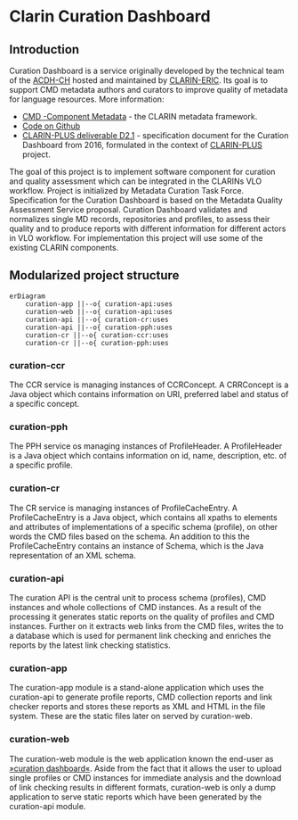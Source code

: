 # Clarin Curation Dashboard
## Introduction
Curation Dashboard is a service originally developed by the technical team of the [ACDH-CH](https://www.oeaw.ac.at/acdh) hosted and maintained by
[CLARIN-ERIC](https://www.clarin.eu/). Its goal is to support CMD metadata authors and curators to improve quality of metadata for language resources. More information:

* [CMD -Component Metadata](https://www.clarin.eu/content/component-metadata) - the CLARIN metadata framework.
* [Code on Github](https://github.com/clarin-eric/curation-dashboard)
* [CLARIN-PLUS deliverable D2.1](https://office.clarin.eu/v/CE-2016-0742-CLARINPLUS-D2_1.pdf) - specification document for the Curation Dashboard from 2016, formulated in the context of [CLARIN-PLUS](https://www.clarin.eu/content/factsheet-clarin-plus) project.

The goal of this project is to implement software component for curation and quality assessment which can be integrated in the CLARINs VLO workflow. Project is initialized by Metadata Curation Task Force. Specification for the Curation Dashboard is based on the Metadata Quality Assessment Service proposal. Curation Dashboard validates and normalizes single MD records, repositories and profiles, to assess their quality and to produce reports with different information for different actors in VLO workflow. For implementation this project will use some of the existing CLARIN components. 

## Modularized project structure
```mermaid
erDiagram
    curation-app ||--o{ curation-api:uses
    curation-web ||--o{ curation-api:uses
    curation-api ||--o{ curation-cr:uses
    curation-api ||--o{ curation-pph:uses
    curation-cr ||--o{ curation-ccr:uses
    curation-cr ||--o{ curation-pph:uses
```

### curation-ccr
The CCR service is managing instances of CCRConcept. A CRRConcept is a Java object which contains information on URI,
preferred label and status of a specific concept.

### curation-pph
The PPH service os managing instances of ProfileHeader. A ProfileHeader is a Java object which contains information
on id, name, description, etc. of a specific profile.

### curation-cr
The CR service is managing instances of ProfileCacheEntry. A ProfileCacheEntry is a Java object, which contains all
xpaths to elements and attributes of implementations of a specific schema (profile), on other words the CMD files
based on the schema.
An addition to this the ProfileCacheEntry contains an instance of Schema, which is the Java representation of an XML schema.

### curation-api
The curation API is the central unit to process schema (profiles), CMD instances and whole collections of CMD instances.
As a result of the processing it generates static reports on the quality of profiles and CMD instances. Further on it 
extracts web links from the CMD files, writes the to a database which is used for permanent link checking and enriches 
the reports by the latest link checking statistics. 

### curation-app
The curation-app module is a stand-alone application which uses the curation-api to generate profile reports, CMD collection
reports and link checker reports and stores these reports as XML and HTML in the file system. These are the static files 
later on served by curation-web. 

### curation-web
The curation-web module is the web application known the end-user as [»curation dashboard«](https://curation.clarin.eu/). 
Aside from the fact that it allows the user to upload single profiles or CMD instances for immediate analysis and the download of 
link checking results in different formats, curation-web is only a dump application to serve static reports which 
have been generated by the curation-api module. 